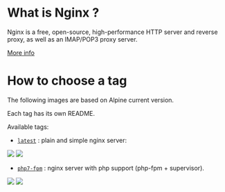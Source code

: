 # What is Nginx ?

Nginx is a free, open-source, high-performance HTTP server and reverse proxy, as well as an IMAP/POP3 proxy server.

[More info](http://nginx.org/en/)

# How to choose a tag

The following images are based on Alpine current version.

Each tag has its own README.

Available tags:

-   [`latest`](https://github.com/vSense/docker-nginx/tree/master/nginx) : plain and simple nginx server:

[![](https://images.microbadger.com/badges/version/vsense/nginx.svg)](http://microbadger.com/images/vsense/nginx "Get your own version badge on microbadger.com") [![](https://images.microbadger.com/badges/image/vsense/nginx.svg)](http://microbadger.com/images/vsense/nginx "Get your own image badge on microbadger.com")

-   [`php7-fpm`](https://github.com/vSense/docker-nginx/tree/master/php-fpm) : nginx server with php support (php-fpm + supervisor).

[![](https://images.microbadger.com/badges/version/vsense/nginx:php7-fpm.svg)](http://microbadger.com/images/vsense/nginx:php7-fpm "Get your own version badge on microbadger.com") [![](https://images.microbadger.com/badges/image/vsense/nginx:php7-fpm.svg)](http://microbadger.com/images/vsense/nginx:php7-fpm "Get your own image badge on microbadger.com")
